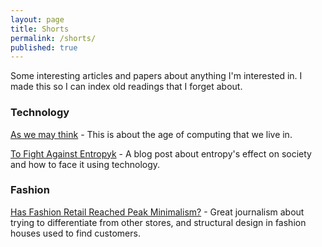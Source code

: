 ```yaml
---
layout: page
title: Shorts
permalink: /shorts/
published: true
---
```

Some interesting articles and papers about anything I'm interested in. 
I made this so I can index old readings that I forget about.

### Technology
<a href="https://www.theatlantic.com/magazine/archive/1945/07/as-we-may-think/303881/" target="_blank">As we may think</a> - This is about the age of computing that we live in.

<a href="https://geohot.github.io/blog/jekyll/update/2021/10/24/to-fight-against-entropy.html" target="_blank">To Fight Against Entropyk</a> - A blog post about entropy's effect on society and how to face it using technology.

### Fashion
<a href="https://www.businessoffashion.com/articles/retail/has-fashion-retail-reached-peak-minimalism" target="_blank">Has Fashion Retail Reached Peak Minimalism?</a> - Great journalism about trying to differentiate from other stores, and structural design in fashion houses used to find customers.
